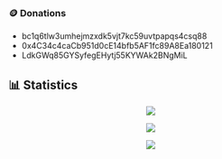 ### 🪙 Donations
- bc1q6tlw3umhejmzxdk5vjt7kc59uvtpapqs4csq88
- 0x4C34c4caCb951d0cE14bfb5AF1fc89A8Ea180121
- LdkGWq85GYSyfegEHytj55KYWAk2BNgMiL

## 📊 Statistics
<div align="center">

![](https://github-readme-streak-stats.herokuapp.com/?user=switchful&count_private=true&show_icons=true&theme=radical&hide_border=true&hide_title=true)

![](https://github-readme-stats.vercel.app/api?username=switchful&include_all_commits=true&show_icons=true&hide_border=true&hide_title=true&count_private=true&theme=radical)

![](https://github-readme-stats.vercel.app/api/top-langs/?username=switchful&layout=compact&count_private=true&langs_count=8&hide_border=true&theme=radical)

</div>
